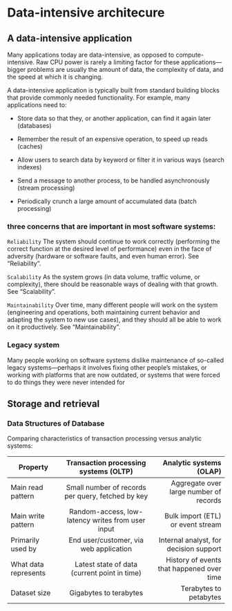 # Data-intensive architecure

## A data-intensive application

Many applications today are data-intensive, as opposed to compute-intensive. Raw CPU power is rarely a limiting factor for these applications—bigger problems are usually the amount of data, the complexity of data, and the speed at which it is changing.

A data-intensive application is typically built from standard building blocks that provide commonly needed functionality. For example, many applications need to:

- Store data so that they, or another application, can find it again later (databases)

- Remember the result of an expensive operation, to speed up reads (caches)

- Allow users to search data by keyword or filter it in various ways (search indexes)

- Send a message to another process, to be handled asynchronously (stream processing)

- Periodically crunch a large amount of accumulated data (batch processing)

### three concerns that are important in most software systems:

`Reliability`
The system should continue to work correctly (performing the correct function at the desired level of performance) even in the face of adversity (hardware or software faults, and even human error). See “Reliability”.

`Scalability`
As the system grows (in data volume, traffic volume, or complexity), there should be reasonable ways of dealing with that growth. See “Scalability”.

`Maintainability`
Over time, many different people will work on the system (engineering and operations, both maintaining current behavior and adapting the system to new use cases), and they should all be able to work on it productively. See “Maintainability”.

### Legacy system

Many people working on software systems dislike maintenance of so-called legacy systems—perhaps it involves fixing other people’s mistakes, or working with platforms that are now outdated, or systems that were forced to do things they were never intended for

## Storage and retrieval

### Data Structures of Database

Comparing characteristics of transaction processing versus analytic systems:

| Property             |       Transaction processing systems (OLTP)       |                   Analytic systems (OLAP) |
| -------------------- | :-----------------------------------------------: | ----------------------------------------: |
| Main read pattern    | Small number of records per query, fetched by key |    Aggregate over large number of records |
| Main write pattern   | Random-access, low-latency writes from user input |         Bulk import (ETL) or event stream |
| Primarily used by    |      End user/customer, via web application       |    Internal analyst, for decision support |
| What data represents |   Latest state of data (current point in time)    | History of events that happened over time |
| Dataset size         |              Gigabytes to terabytes               |                    Terabytes to petabytes |
